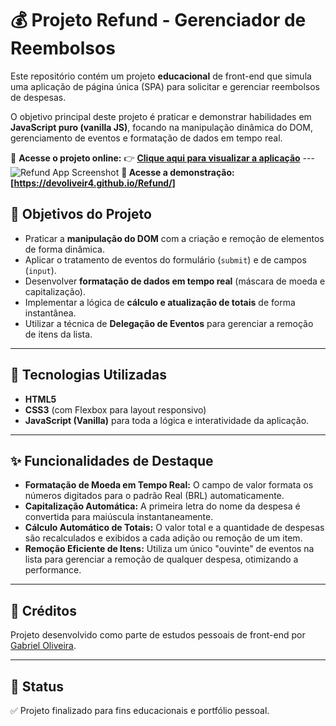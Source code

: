 # 💰 Projeto Refund - Gerenciador de Reembolsos

Este repositório contém um projeto **educacional** de front-end que simula uma aplicação de página única (SPA) para solicitar e gerenciar reembolsos de despesas.

O objetivo principal deste projeto é praticar e demonstrar habilidades em **JavaScript puro (vanilla JS)**, focando na manipulação dinâmica do DOM, gerenciamento de eventos e formatação de dados em tempo real.

🔗 **Acesse o projeto online:**
👉 **[Clique aqui para visualizar a aplicação](https://devoliveir4.github.io/Refund/)** ---
![Refund App Screenshot](https://imgur.com/a/q7q5G5R) **🔗 Acesse a demonstração:** **[https://devoliveir4.github.io/Refund/]**

## 🎯 Objetivos do Projeto

-   Praticar a **manipulação do DOM** com a criação e remoção de elementos de forma dinâmica.
-   Aplicar o tratamento de eventos do formulário (`submit`) e de campos (`input`).
-   Desenvolver **formatação de dados em tempo real** (máscara de moeda e capitalização).
-   Implementar a lógica de **cálculo e atualização de totais** de forma instantânea.
-   Utilizar a técnica de **Delegação de Eventos** para gerenciar a remoção de itens da lista.

---

## 🧰 Tecnologias Utilizadas

-   **HTML5**
-   **CSS3** (com Flexbox para layout responsivo)
-   **JavaScript (Vanilla)** para toda a lógica e interatividade da aplicação.

---

## ✨ Funcionalidades de Destaque

-   **Formatação de Moeda em Tempo Real:** O campo de valor formata os números digitados para o padrão Real (BRL) automaticamente.
-   **Capitalização Automática:** A primeira letra do nome da despesa é convertida para maiúscula instantaneamente.
-   **Cálculo Automático de Totais:** O valor total e a quantidade de despesas são recalculados e exibidos a cada adição ou remoção de um item.
-   **Remoção Eficiente de Itens:** Utiliza um único "ouvinte" de eventos na lista para gerenciar a remoção de qualquer despesa, otimizando a performance.

---

## 📝 Créditos

Projeto desenvolvido como parte de estudos pessoais de front-end por [Gabriel Oliveira](https://www.linkedin.com/in/devoliveir4).

---

## 🚀 Status

✅ Projeto finalizado para fins educacionais e portfólio pessoal.
